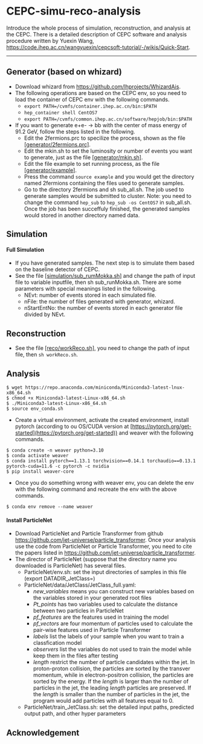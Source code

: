 # CEPC-simu-reco-analysis
Introduce the whole process of simulation, reconstruction, and analysis at the CEPC.
There is a detailed description of CEPC software and analysis procedure written by Yuexin Wang, https://code.ihep.ac.cn/wangyuexin/cepcsoft-tutorial/-/wikis/Quick-Start.

------

## Generator (based on whizard)
 - Download whizard from https://github.com/lhprojects/WhizardAis.
 - The following operations are based on the CEPC env, so you need to load the container of CEPC env with the following commands.
   * `export PATH=/cvmfs/container.ihep.ac.cn/bin:$PATH`
   * `hep_container shell CentOS7`
   * `export PATH=/cvmfs/common.ihep.ac.cn/software/hepjob/bin:$PATH`
 - If you want to generate e+e- -> bb with the center of mass energy of 91.2 GeV, follow the steps listed in the following.
   * Edit the 2fermions.prc to specilize the process, shown as the file [[generator/2fermions.prc]](generator/2fermions.prc).
   * Edit the mkin.sh to set the luminosity or number of events you want to generate, just as the file [[generator/mkin.sh]](generator/mkin.sh).
   * Edit the file example to set running process, as the file [[generator/example]](generator/example).
   * Press the command `source example` and you would get the directory named 2fermions containing the files used to generate samples.
   * Go to the directory 2fermions and sh sub_all.sh. The job used to generate samples would be submitted to cluster. Note: you need to change the command `hep_sub` to `hep_sub -os CentOS7` in sub_all.sh. Once the job has been succeffuly finished, the generated samples would stored in another directory named data.

## Simulation
#### Full Simulation
 - If you have generated samples. The next step is to simulate them based on the baseline detector of CEPC.
 - See the file [[simulation/sub_rumMokka.sh]](simulation/sub_rumMokka.sh) and change the path of input file to variable inputfile, then sh sub_runMokka.sh. There are some parameters with special meanings listed in the following.
   * NEvt: number of events stored in each simulated file.
   * nFile: the number of files generated with generator, whizard.
   * nStartEntNo: the number of events stored in each generator file divided by NEvt.


## Reconstruction
 - See the file [[reco/workReco.sh]](reco/workReco.sh), you need to change the path of input file, then `sh workReco.sh`.

## Analysis
 ```
$ wget https://repo.anaconda.com/miniconda/Miniconda3-latest-lnux-x86_64.sh
$ chmod +x Miniconda3-latest-Linux-x86_64.sh
$ ./Miniconda3-latest-Linux-x86_64.sh
$ source env_conda.sh
```
 - Create a virtual environment, activate the created environment, install pytorch (according to ou OS/CUDA version at [https://pytorch.org/get-started](https://pytorch.org/get-started)) and weaver with the following commands. 
```
$ conda create -n weaver python=3.10
$ conda activate weaver
$ conda install pytorch==1.13.1 torchvision==0.14.1 torchaudio==0.13.1 pytorch-cuda=11.6 -c pytorch -c nvidia
$ pip install weaver-core
```
 - Once you do something wrong with weaver env, you can delete the env with the following command and recreate the env with the above commands.
```
$ conda env remove --name weaver
```
#### Install ParticleNet
 - Download ParticleNet and Particle Transformer from github  https://github.com/jet-universe/particle_transformer. Once your analysis use the code from ParticleNet or Particle Transformer, you need to cite the papers listed in https://github.com/jet-universe/particle_transformer.
 - The director of ParticleNet (suppose that the directory name you downloaded is ParticleNet) has several files.
   * ParticleNet/env.sh: set the input directories of samples in this file (export DATADIR_JetClass=)
   * ParticleNet/data/JetClass/JetClass_full.yaml:
     * *new_variables* means you can construct new variables based on the variables stored in your generated root files
     * *Pt_points* has two variables used to calculate the distance between two particles in ParticleNet
     * *pf_features* are the features used in training the model
     * *pf_vectors* are four momentum of particles used to calculate the pair-wise features used in Particle Transformer
     * *labels* list the labels of your sample when you want to train a classfication model
     * *observers* list the variables do not used to train the model while keep them in the files after testing
     * *length* restrict the number of particle candidates within the jet. In proton-proton collision, the particles are sorted by the transver momentum, while in electron-positron collision, the particles are sorted by the energy. If the *length* is larger than the number of particles in the jet, the leading *length* particles are preserved. If the *length* is smaller than the number of particles in the jet, the program would add particles with all features equal to 0.
   * ParticleNet/train_JetClass.sh: set the detailed input paths, predicted output path, and other hyper parameters   


## Acknowledgement

